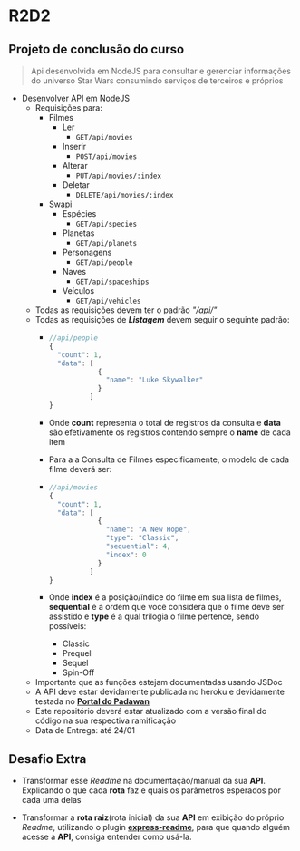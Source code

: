 

# R2D2
## Projeto de conclusão do curso

> Api desenvolvida em NodeJS para consultar e gerenciar informações do universo Star Wars consumindo serviços de terceiros e próprios
-	Desenvolver API em NodeJS
	-	Requisições para:
		-	Filmes 
			-	Ler
				- ```GET/api/movies ```
			-	Inserir
				- ```POST/api/movies ```
			-	Alterar
				-	 ```PUT/api/movies/:index ```
			-	Deletar
				-	 ```DELETE/api/movies/:index ```
		-	Swapi
			-	Espécies
				-	```GET/api/species```
			-	Planetas
				-	```GET/api/planets```
			-	Personagens
				-	```GET/api/people```
			-	Naves 
				-	```GET/api/spaceships```
			-	Veículos
				-	```GET/api/vehicles```
	-	Todas as requisições devem ter o padrão *"/api/"*
	-	Todas as requisições de ***Listagem*** devem seguir o seguinte padrão:
		-	```javascript
			//api/people
			{ 
			  "count": 1,
			  "data": [
						{
			      		  "name": "Luke Skywalker"
						}
					  ] 
			}
			```

		-	Onde **count**	representa o total de registros da consulta e **data** são efetivamente os registros contendo sempre o **name** de cada item
		-	Para a a Consulta de Filmes especificamente, o modelo de cada filme deverá ser:
		-	```javascript
			//api/movies
			{ 
			  "count": 1,
			  "data": [
						{
						  "name": "A New Hope",
						  "type": "Classic",
						  "sequential": 4,
						  "index": 0
						}
					  ] 
			}
			```
		- Onde **index** é a posição/índice do filme em sua lista de filmes, **sequential** é a ordem que você considera que o filme deve ser assistido e **type** é a qual trilogia o filme pertence, sendo possíveis:
			- Classic
			- Prequel
			- Sequel
			- Spin-Off
	-	Importante que as funções estejam documentadas usando JSDoc
	-	A API deve estar devidamente publicada no heroku e devidamente testada no [**Portal do Padawan**](https://iniciativapadawan.com.br/Reuniao/ApiStarWars)
	-	Este repositório deverá estar atualizado com a versão final do código na sua respectiva ramificação
	-	Data de Entrega: até 24/01

## Desafio Extra

- Transformar esse *Readme* na documentação/manual da sua **API**. Explicando o que cada **rota** faz e quais os parâmetros esperados por cada uma delas

- Transformar a **rota raiz**(rota inicial) da sua **API** em exibição do próprio *Readme*, utilizando o plugin **[express-readme](https://www.npmjs.com/package/express-readme)**, para que quando alguém acesse a **API**, consiga entender como usá-la. 
